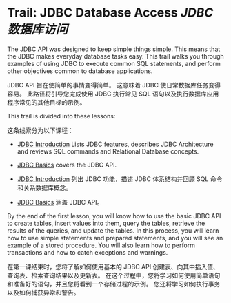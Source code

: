 # Trail: JDBC Database Access _JDBC 数据库访问_


The JDBC API was designed to keep simple things simple. 
This means that the JDBC makes everyday database tasks easy. 
This trail walks you through examples of using JDBC to execute common SQL statements, and perform other objectives common to database applications.


JDBC API 旨在使简单的事情变得简单。
这意味着 JDBC 使日常数据库任务变得容易。
此路径将引导您完成使用 JDBC 执行常见 SQL 语句以及执行数据库应用程序常见的其他目标的示例。


This trail is divided into these lessons:


这条线索分为以下课程：


* [JDBC Introduction](https://docs.oracle.com/javase/tutorial/jdbc/overview/index.html) Lists JDBC features, describes JDBC Architecture and reviews SQL commands and Relational Database concepts.

* [JDBC Basics](https://docs.oracle.com/javase/tutorial/jdbc/basics/index.html) covers the JDBC API.


* [JDBC Introduction](./JDBC%20Introduction.md) 列出 JDBC 功能，描述 JDBC 体系结构并回顾 SQL 命令和关系数据库概念。

* [JDBC Basics](./JDBC%20Basics.md) 涵盖 JDBC API。


By the end of the first lesson, you will know how to use the basic JDBC API to create tables, insert values into them, query the tables, retrieve the results of the queries, and update the tables. 
In this process, you will learn how to use simple statements and prepared statements, and you will see an example of a stored procedure. 
You will also learn how to perform transactions and how to catch exceptions and warnings.


在第一课结束时，您将了解如何使用基本的 JDBC API 创建表、向其中插入值、查询表、检索查询结果以及更新表。
在这个过程中，您将学习如何使用简单语句和准备好的语句，并且您将看到一个存储过程的示例。
您还将学习如何执行事务以及如何捕获异常和警告。

